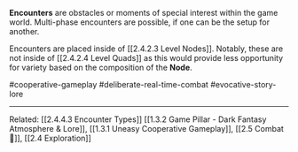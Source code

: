 **Encounters** are obstacles or moments of special interest within the game world. Multi-phase encounters are possible, if one can be the setup for another.

Encounters are placed inside of [[2.4.2.3 Level Nodes]]. 
Notably, these are not inside of [[2.4.2.4 Level Quads]] as this would provide less opportunity for variety based on the composition of the **Node**.

#cooperative-gameplay #deliberate-real-time-combat #evocative-story-lore 


---
Related: [[2.4.4.3 Encounter Types]] [[1.3.2 Game Pillar - Dark Fantasy Atmosphere & Lore]], [[1.3.1 Uneasy Cooperative Gameplay]], [[2.5 Combat 🌌]], [[2.4 Exploration]]
